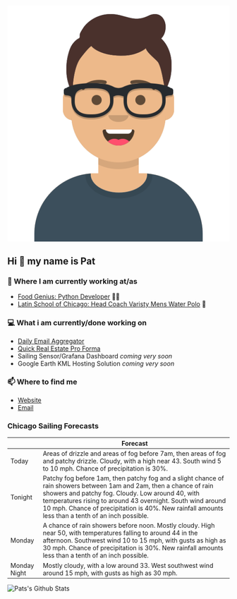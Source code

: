 [![Social banner for p-j-falconer](https://raw.githubusercontent.com/P-J-FALCONER/P-J-FALCONER/master/assets/avataaars.svg)](https://patfalconer.com/)
## Hi :wave: my name is Pat

### 💼 Where I am currently working at/as
- [Food Genius: Python Developer](https://getfoodgenius.com/) 🍔🐍
- [Latin School of Chicago: Head Coach Varisty Mens Water Polo](https://www.latinschool.org/) 🤽


### 💻 What i am currently/done working on
 - [Daily Email Aggregator](https://github.com/P-J-FALCONER/dott_daily_mail)
 - [Quick Real Estate Pro Forma](https://github.com/P-J-FALCONER/henry)
 - Sailing Sensor/Grafana Dashboard *coming very soon*
 - Google Earth KML Hosting Solution *coming very soon*

### 📫 Where to find me
 - [Website](https://patfalconer.com/)
 - [Email](mailto:patrick.j.falconer@gmail.com)


### Chicago Sailing Forecasts
|   | Forecast  |
|---|---|
| Today | Areas of drizzle and areas of fog before 7am, then areas of fog and patchy drizzle. Cloudy, with a high near 43. South wind 5 to 10 mph. Chance of precipitation is 30%. |
| Tonight | Patchy fog before 1am, then patchy fog and a slight chance of rain showers between 1am and 2am, then a chance of rain showers and patchy fog. Cloudy. Low around 40, with temperatures rising to around 43 overnight. South wind around 10 mph. Chance of precipitation is 40%. New rainfall amounts less than a tenth of an inch possible. |
| Monday | A chance of rain showers before noon. Mostly cloudy. High near 50, with temperatures falling to around 44 in the afternoon. Southwest wind 10 to 15 mph, with gusts as high as 30 mph. Chance of precipitation is 30%. New rainfall amounts less than a tenth of an inch possible. |
| Monday Night | Mostly cloudy, with a low around 33. West southwest wind around 15 mph, with gusts as high as 30 mph. |

![Pats's Github Stats](https://github-readme-stats.vercel.app/api?username=p-j-falconer&show_icons=true&theme=radical)
